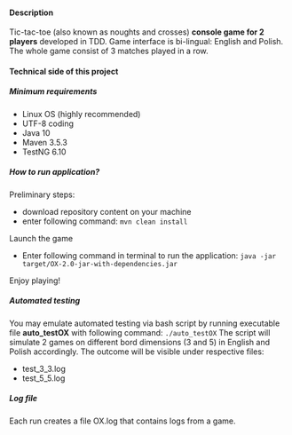 
#### Description

Tic-tac-toe (also known as noughts and crosses) **console game for 2 players** developed in TDD.
Game interface is bi-lingual: English and Polish. The whole game consist of 3 matches played in a row.

#### Technical side of this project

##### Minimum requirements

- Linux OS (highly recommended)
- UTF-8 coding
- Java 10
- Maven 3.5.3
- TestNG 6.10

##### How to run application?

Preliminary steps:

- download repository content on your machine
- enter following command: `mvn clean install`

Launch the game

- Enter following command in terminal to run the application:
`java -jar target/OX-2.0-jar-with-dependencies.jar`

Enjoy playing!

##### Automated testing

You may emulate automated testing via bash script by running executable file **auto_testOX** with following command:
`./auto_testOX`
The script will simulate 2 games on different bord dimensions (3 and 5) in English and Polish accordingly.
The outcome will be visible under respective files:

- test_3_3.log
- test_5_5.log

##### Log file

Each run creates a file OX.log that contains logs from a game.